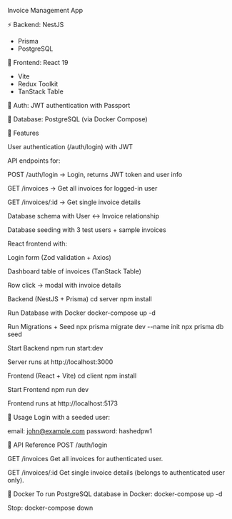 Invoice Management App

⚡ Backend: NestJS
 + Prisma
 + PostgreSQL

🎨 Frontend: React 19
 + Vite
 + Redux Toolkit
 + TanStack Table

🔐 Auth: JWT authentication with Passport

🐳 Database: PostgreSQL (via Docker Compose)

🚀 Features

User authentication (/auth/login) with JWT 

API endpoints for:

POST /auth/login → Login, returns JWT token and user info

GET /invoices → Get all invoices for logged-in user

GET /invoices/:id → Get single invoice details

Database schema with User ↔ Invoice relationship

Database seeding with 3 test users + sample invoices

React frontend with:

Login form (Zod validation + Axios)

Dashboard table of invoices (TanStack Table)

Row click → modal with invoice details



Backend (NestJS + Prisma)
cd server
npm install


Run Database with Docker
docker-compose up -d

Run Migrations + Seed
npx prisma migrate dev --name init
npx prisma db seed

Start Backend
npm run start:dev

Server runs at http://localhost:3000

Frontend (React + Vite)
cd client
npm install

Start Frontend
npm run dev

Frontend runs at http://localhost:5173

🔑 Usage
Login with a seeded user:

email: john@example.com
password: hashedpw1


📖 API Reference
POST /auth/login

GET /invoices
Get all invoices for authenticated user.

GET /invoices/:id
Get single invoice details (belongs to authenticated user only).


🐳 Docker
To run PostgreSQL database in Docker:
docker-compose up -d


Stop:
docker-compose down
